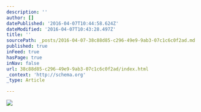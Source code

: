 ```yaml
---
description: ''
author: []
datePublished: '2016-04-07T10:44:58.624Z'
dateModified: '2016-04-07T10:43:28.497Z'
title: ''
sourcePath: _posts/2016-04-07-38c88d85-c296-49e9-9ab3-07c1c6c0f2ad.md
published: true
inFeed: true
hasPage: true
inNav: false
url: 38c88d85-c296-49e9-9ab3-07c1c6c0f2ad/index.html
_context: 'http://schema.org'
_type: Article

---
```

![](https://the-grid-user-content.s3-us-west-2.amazonaws.com/c3024388-6bbd-4d08-8c1d-12ca43b89d19.png)